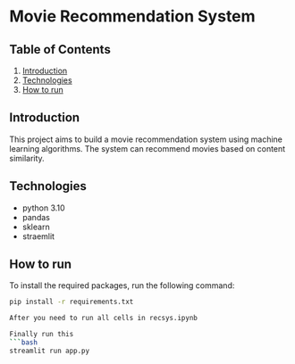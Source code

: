 # Movie Recommendation System

## Table of Contents
1. [Introduction](#introduction)
2. [Technologies](#technologies)
3. [How to run](#howto)

<a id="introduction"></a>
## Introduction
This project aims to build a movie recommendation system using machine learning algorithms. The system can recommend movies based on content similarity.
<a id="technologies"></a>
## Technologies
* python 3.10
* pandas
* sklearn
* straemlit
<a id="howto"></a>
## How to run 
To install the required packages, run the following command:

```bash
pip install -r requirements.txt

After you need to run all cells in recsys.ipynb

Finally run this 
```bash
streamlit run app.py